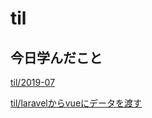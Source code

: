 # til

## 今日学んだこと

[til/2019\-07](https://github.com/tokiohamamatsu/til/blob/master/tir/2019-07.md#29)

[til/laravelからvueにデータを渡す](https://github.com/tokiohamamatsu/til/blob/master/laravel/laravel%E3%81%8B%E3%82%89vue%E3%81%AB%E3%83%87%E3%83%BC%E3%82%BF%E3%82%92%E6%B8%A1%E3%81%99.md#json_encode%E3%81%AE%E6%96%87%E5%AD%97%E5%8C%96%E3%81%91%E3%82%92%E7%9B%B4%E3%81%99)